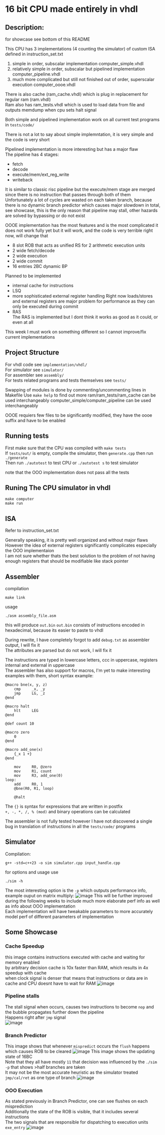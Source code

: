 # 16 bit CPU made entirely in vhdl 

## Description:
for showcase see bottom of this README

This CPU has 3 implementations (4 counting the simulator) of custom ISA defined in instruction_set.txt
1. simple in order, subscalar implementation computer_simple.vhdl
2. relatively simple in order, subscalar but pipelined implementation computer_pipeline.vhdl
3. much more complicated but still not finished out of order, superscalar execution computer_oooe.vhdl

There is also cache (ram_cache.vhdl) which is plug in replacement for regular ram (ram.vhdl)  
Ram also has ram_tests.vhdl which is used to load data from file and outputs memdump when cpu sets halt signal 

Both simple and pipelined implementation work on all current test programs in `tests/code/`

There is not a lot to say about simple implemntation, it is very simple and the code is very short

Pipelined implementation is more interesting but has a major flaw   
The pipeline has 4 stages:
- fetch  
- decode  
- execute/mem/ext_reg_write  
- writeback  

It is similar to classic risc pipeline but the execute/mem stage are merged since there is no instruction that passes through both of them  
Unfortunately a lot of cycles are wasted on each taken branch, because there is no dynamic branch predictor which causes major slowdown in total, see showcase, this is the only reason that pipeline may stall, other hazards are solved by bypassing or do not exist 
	
OOOE implementation has the most features and is the most complicated 
it does not work fully yet but it will work, and the code is very terrible right now, will change that 
- 8 slot ROB that acts as unified RS for 2 arithmetic execution units  
- 2 wide fetch/decode
- 2 wide execution
- 2 wide commit 
- 16 entries 2BC dynamic BP 

Planned to be implemented
- internal cache for instructions
- LSQ 
- more sophisticated external register handling
Right now loads/stores and external registers are major problem for performance as they can only be executed during commit
- RAS  
The RAS is implemented but I dont think it works as good as it could, or even at all  


This week I must work on something different so I cannot improve/fix current implementations 

## Project Structure
For vhdl code see `implementation/vhdl/`  
For simulator see `simulator/`  
For assembler see `assembly/`  
For tests related programs and tests themselves see `tests/`  

Swapping of modules is done by commenting/uncommenting lines in Makefile
Use `make help` to find out more
ram/ram_tests/ram_cache can be used interchangeably 
computer_simple/computer_pipeline can be used interchangeably 

OOOE requiers few files to be significantly modified, they have the oooe suffix and have to be enabled 

## Running tests
First make sure that the CPU was compiled with `make tests`   
If `tests/out/` is empty, compile the simulator, then `generate.cpp` then run `./generate`  
Then run `./autotest` to test CPU or `./autotest s` to test simulator  

note that the OOO implementation does not pass all the tests

## Runing The CPU simulator in vhdl
```
make computer
make run
```
## ISA
Refer to instruction_set.txt

Generally speaking, it is pretty well organized and without major flaws   
However the idea of external registers significantly complicates especially the OOO implementaion  
I am not sure whether thats the best solution to the problem of not having enough registers that should be modifiable like stack pointer 

## Assembler
compilation
```
make link
```
usage
```
./asm assembly_file.asm
```
this will produce `out.bin` 
`out.bin` consists of instructions encoded in hexadecimal, because its easier to paste to vhdl

During rewrite, I have completely forgot to add `debug.txt` as assembler output, I will fix it  
The attributes are parsed but do not work, I will fix it 

The instructions are typed in lowercase letters, ccc in uppercase, registers internal and external in uppercase  
The assembler has also support for macros, I'm yet to make interesting examples with them, short syntax example:
```x86asm
@macro bne(x, y, z)
	cmp 	_x, _y
	jmp 	LG, _z
@end

@macro halt
	hlt 	LEG
@end

@def count 10

@macro zero
	0
@end

@macro add_one(x) 
	{_x 1 +}
@end

	mov 	R0, @zero
	mov 	R1, count
	mov 	R3, add_one(0) 
loop:
	add 	R0, 1 
	@bne(R0, R1, loop)

	@halt
```
The `{}` is syntax for expressions that are written in postfix   
`+, -, *, /, % (mod)` and binary operations can be calculated  

The assembler is not fully tested however I have not discovered a single bug in translation of instructions in all the `tests/code/` programs 

## Simulator
Compilation:
```
g++ -std=c++23 -o sim simulator.cpp input_handle.cpp
```
for options and usage use
```
./sim -h
```

The most interesting option is the `-p` which outputs performance info, example ouput on matrix multiply:
![image](https://github.com/sarvl/16bit_cpu/assets/95301979/ff8d6292-b0f5-4bc8-9d2b-cb142680bac9)
This will be further improved during the following weeks to include much more elaborate perf info as well as info about OOO implementation  
Each implementation will have tweakable parameters to more accurately model perf of different parameters of implementation 

## Some Showcase

### Cache Speedup
this image contains instructions executed with cache and waiting for memory enabled  
by arbitrary decision cache is 10x faster than RAM, which results in 4x speedup with cache   
when clock signal is denser that means that instructions or data are in cache and CPU doesnt have to wait for RAM 
![image](https://github.com/sarvl/16bit_cpu/assets/95301979/ed061dde-7528-46f1-8f3b-18533318eef4)

### Pipeline stalls
The stall signal when occurs, causes two instructions to become `nop` and the bubble propagates further down the pipeline  
Happens right after `jmp` signal  
![image](https://github.com/sarvl/16bit_cpu/assets/95301979/0fa33e15-eb4f-4611-88c0-f109998f428a)


### Branch Predictor 
This image shows that whenever `mispredict` occurs the `flush` happens which causes ROB to be cleared
![image](https://github.com/sarvl/16bit_cpu/assets/95301979/c508cc3b-4059-4ae8-9d92-ac91257a5a78)
This image shows the updating state of 16BC   
Note that they all have mostly `11` that decision was influenced by the `./sim -p` that shows >half branches are taken  
It may not be the most accurate heuristic as the simulator treated `jmp/cal/ret` as one type of branch
![image](https://github.com/sarvl/16bit_cpu/assets/95301979/56354e4c-0f9a-4206-b138-9665b86caa08)

### OOO Execution
As stated previously in Branch Predictor, one can see flushes on each misprediction  
Additionally the state of the ROB is visible, that it includes several instructions  
The two signals that are responsible for dispatching to execution units `exe_entry` 
![image](https://github.com/sarvl/16bit_cpu/assets/95301979/456c8eef-89e1-4a84-be1c-7652c63d6857)




